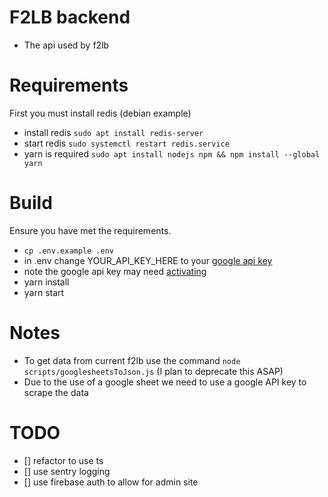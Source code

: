 # F2LB backend

- The api used by f2lb

# Requirements

First you must install redis (debian example)

- install redis `sudo apt install redis-server`
- start redis `sudo systemctl restart redis.service`
- yarn is required `sudo apt install nodejs npm && npm install --global yarn`

# Build

Ensure you have met the requirements.

- `cp .env.example .env`
- in .env change YOUR_API_KEY_HERE to your [google api key](https://developers.google.com/sheets/api/guides/authorizing#APIKey)
- note the google api key may need [activating](https://console.cloud.google.com/apis/api/sheets.googleapis.com/)
- yarn install
- yarn start

# Notes

- To get data from current f2lb use the command `node scripts/googlesheetsToJson.js` (I plan to deprecate this ASAP)
- Due to the use of a google sheet we need to use a google API key to scrape the data

# TODO

- [] refactor to use ts
- [] use sentry logging
- [] use firebase auth to allow for admin site
